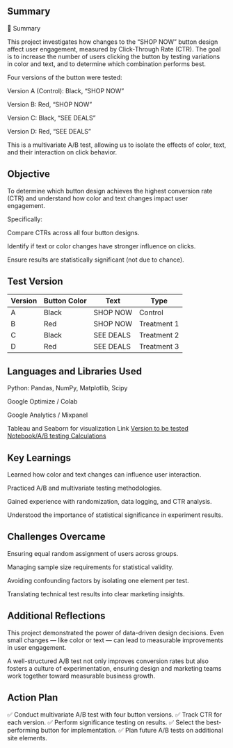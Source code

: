 ## Summary
🧾 Summary

This project investigates how changes to the “SHOP NOW” button design affect user engagement, measured by Click-Through Rate (CTR).
The goal is to increase the number of users clicking the button by testing variations in color and text, and to determine which combination performs best.

Four versions of the button were tested:

Version A (Control): Black, “SHOP NOW”

Version B: Red, “SHOP NOW”

Version C: Black, “SEE DEALS”

Version D: Red, “SEE DEALS”

This is a multivariate A/B test, allowing us to isolate the effects of color, text, and their interaction on click behavior.
## Objective

To determine which button design achieves the highest conversion rate (CTR) and understand how color and text changes impact user engagement.

Specifically:

Compare CTRs across all four button designs.

Identify if text or color changes have stronger influence on clicks.

Ensure results are statistically significant (not due to chance).
## Test Version
| Version | Button Color     | Text         | Type        |
| ------- | ------------ | --------- | ----------- |
| A       | Black        | SHOP NOW     | Control     |
| B       | Red          | SHOP NOW    | Treatment 1 |
| C       | Black        | SEE DEALS | Treatment 2 |
| D       | Red          | SEE DEALS | Treatment 3 |

## Languages and Libraries Used
Python: Pandas, NumPy, Matplotlib, Scipy

Google Optimize / Colab

Google Analytics / Mixpanel

Tableau and Seaborn for visualization
Link [Version to be tested](https://docs.google.com/presentation/d/1o7IVqCHncEDNNdTXymbj13d_NCGw7e4pyu3UKa-bp5A/edit?slide=id.g384af54f1b3_0_1244#slide=id.g384af54f1b3_0_1244 "Version to be tested")
[Notebook/A/B testing Calculations](https://drive.google.com/file/d/1Q0Q8ETt5h5N8wGDpxQe0NADmdA3vLPR9/view?usp=sharing "Notebook/A/B testing Calculations")
## Key Learnings
Learned how color and text changes can influence user interaction.

Practiced A/B and multivariate testing methodologies.

Gained experience with randomization, data logging, and CTR analysis.

Understood the importance of statistical significance in experiment results.
## Challenges Overcame
Ensuring equal random assignment of users across groups.

Managing sample size requirements for statistical validity.

Avoiding confounding factors by isolating one element per test.

Translating technical test results into clear marketing insights.
## Additional Reflections
This project demonstrated the power of data-driven design decisions.
Even small changes — like color or text — can lead to measurable improvements in user engagement.

A well-structured A/B test not only improves conversion rates but also fosters a culture of experimentation, ensuring design and marketing teams work together toward measurable business growth.

## Action Plan

✅ Conduct multivariate A/B test with four button versions.
✅ Track CTR for each version.
✅ Perform significance testing on results.
✅ Select the best-performing button for implementation.
✅ Plan future A/B tests on additional site elements.
